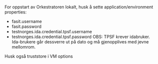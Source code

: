 For oppstart av Orkestratoren lokalt, husk å sette application/environment properties:
- fasit.username
- fasit.password
- testnorges.ida.credential.tpsf.username
- testnorges.ida.credential.tpsf.password
OBS: TPSF krever idabruker. Ida-brukere går dessverre ut på dato og må gjenopplives med jevne mellomrom.

Husk også truststore i VM options
